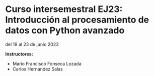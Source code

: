 # Curso intersemestral EJ23: Introducción al procesamiento de datos con Python avanzado
del 19 al 23 de junio 2023

**Instructores:**  
- Mario Francisco Fonseca Lozada
- Carlos Hernández Salas
